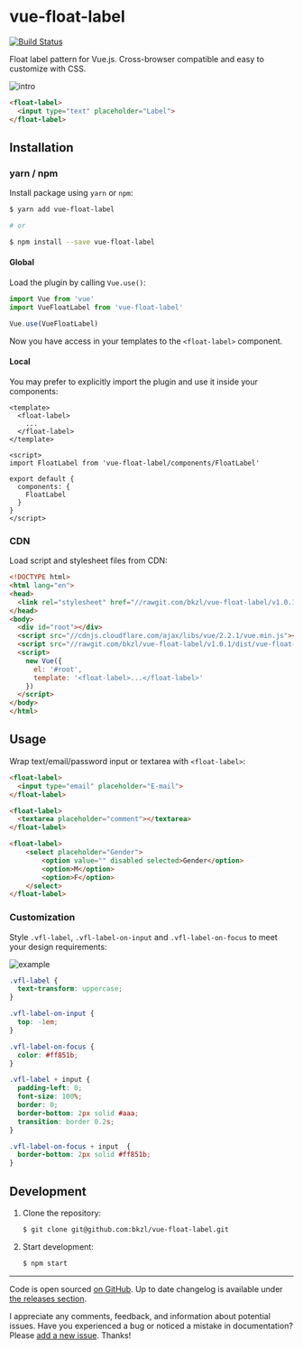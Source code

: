 # vue-float-label

[![Build Status](https://travis-ci.org/bkzl/vue-float-label.svg?branch=master)](https://travis-ci.org/bkzl/vue-float-label)

Float label pattern for Vue.js. Cross-browser compatible and easy to customize
with CSS.

![intro](https://github.com/bkzl/vue-float-label/raw/master/demo/intro.gif)

```html
<float-label>
  <input type="text" placeholder="Label">
</float-label>
```

## Installation

### yarn / npm

Install package using `yarn` or `npm`:

```sh
$ yarn add vue-float-label

# or

$ npm install --save vue-float-label
```

#### Global

Load the plugin by calling `Vue.use()`:

```js
import Vue from 'vue'
import VueFloatLabel from 'vue-float-label'

Vue.use(VueFloatLabel)
```

Now you have access in your templates to the `<float-label>` component.

#### Local

You may prefer to explicitly import the plugin and use it inside your components:

```vue
<template>
  <float-label>
    ...
  </float-label>
</template>

<script>
import FloatLabel from 'vue-float-label/components/FloatLabel'

export default {
  components: {
    FloatLabel
  }
}
</script>
```

### CDN

Load script and stylesheet files from CDN:

```html
<!DOCTYPE html>
<html lang="en">
<head>
  <link rel="stylesheet" href="//rawgit.com/bkzl/vue-float-label/v1.0.1/dist/vue-float-label.css">
</head>
<body>
  <div id="root"></div>
  <script src="//cdnjs.cloudflare.com/ajax/libs/vue/2.2.1/vue.min.js"></script>
  <script src="//rawgit.com/bkzl/vue-float-label/v1.0.1/dist/vue-float-label.js"></script>
  <script>
    new Vue({
      el: '#root',
      template: '<float-label>...</float-label>'
    })
  </script>
</body>
</html>
```

## Usage

Wrap text/email/password input or textarea with `<float-label>`:

```html
<float-label>
  <input type="email" placeholder="E-mail">
</float-label>

<float-label>
  <textarea placeholder="comment"></textarea>
</float-label>

<float-label>
    <select placeholder="Gender">
        <option value="" disabled selected>Gender</option>
        <option>M</option>
        <option>F</option>
    </select>
</float-label>
```

### Customization

Style `.vfl-label`, `.vfl-label-on-input` and `.vfl-label-on-focus`
to meet your design requirements:

![example](https://github.com/bkzl/vue-float-label/raw/master/demo/example.gif)

```css
.vfl-label {
  text-transform: uppercase;
}

.vfl-label-on-input {
  top: -1em;
}

.vfl-label-on-focus {
  color: #ff851b;
}

.vfl-label + input {
  padding-left: 0;
  font-size: 100%;
  border: 0;
  border-bottom: 2px solid #aaa;
  transition: border 0.2s;
}

.vfl-label-on-focus + input  {
  border-bottom: 2px solid #ff851b;
}
```

## Development

1. Clone the repository:

    ```sh
    $ git clone git@github.com:bkzl/vue-float-label.git
    ```

2. Start development:

    ```sh
    $ npm start
    ```

* * *

Code is open sourced [on GitHub](https://github.com/bkzl/vue-float-label). Up to date changelog is available under [the releases section](https://github.com/bkzl/vue-float-label/releases).

I appreciate any comments, feedback, and information about potential issues. Have you experienced a bug or noticed a mistake in documentation? Please [add a new issue](https://github.com/bkzl/vue-float-label/issues). Thanks!
